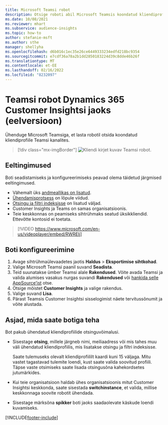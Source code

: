 ```yaml
---
title: Microsoft Teamsi robot
description: Otsige roboti abil Microsoft Teamsis koondatud kliendiprofiile.
ms.date: 10/08/2021
ms.reviewer: mhart
ms.subservice: audience-insights
ms.topic: how-to
author: stefanie-msft
ms.author: sthe
manager: shellyha
ms.openlocfilehash: d6b016c1ec35e26ce6449333234edfd218bc9354
ms.sourcegitcommit: e7cdf36a78a2b1dd2850183224d39c8dde46b26f
ms.translationtype: MT
ms.contentlocale: et-EE
ms.lasthandoff: 02/16/2022
ms.locfileid: "8232097"
---
```

# <a name="teams-bot-for-dynamics-365-customer-insights-preview"></a>Teamsi robot Dynamics 365 Customer Insightsi jaoks (eelversioon)

Ühenduge Microsoft Teamsiga, et lasta robotil otsida koondatud kliendiprofiile Teamsi kanalites.

> [!div class="mx-imgBorder"]
> ![Kliendi kirjet kuvav Teamsi robot.](media/teams-bot.png "Kliendi kirjet kuvav Teamsi robot")

## <a name="prerequisites"></a>Eeltingimused

Boti seadistamiseks ja konfigureerimiseks peavad olema täidetud järgmised eeltingimused.

- Vähemalt üks [andmeallikas on lisatud](data-sources.md).
- [Ühendamisprotsess](data-unification.md) on lõpule viidud.
- [Otsingu ja filtri indeksisse](search-filter-index.md) on lisatud väljad.
- Customer Insights ja Teams on samas organisatsioonis.
- Teie keskkonnas on peamiseks sihtrühmaks seatud üksikkliendid. Ettevõtte kontosid ei toetata.


> [!VIDEO https://www.microsoft.com/en-us/videoplayer/embed/RWRElj]
## <a name="configure-the-bot"></a>Boti konfigureerimine

1. Avage sihtrühmaülevaadetes jaotis **Haldus** > **Eksportimise sihtkohad**.
1. Valige Microsoft Teamsi paanil suvand **Seadista**.
1. Teid suunatakse ümber Teamsi alale **Rakendused**. Võite avada Teamsi ja valida alumises vasakus nurgas suvandi **Rakendused** või [hankida selle AppSource’ist](https://go.microsoft.com/fwlink/?linkid=2124104) otse.
1. Otsige mõistet **Customer Insights** ja valige rakendus.
1. Valige suvand **Lisa**.
1. Pärast Teamsis Customer Insightsi sisselogimist näete tervitussõnumit ja võite alustada.

## <a name="things-you-can-do-with-the-bot"></a>Asjad, mida saate botiga teha

Bot pakub ühendatud kliendiprofiilide otsinguvõimalusi.

- Sisestage **otsing**, millele järgneb nimi, meiliaadress või mis tahes muu väli ühendatud kliendiprofiilis, mis lisatakse otsingu ja filtri indeksisse.

  Saate tulemuseks olevalt kliendiprofiililt kaardi kuni 15 väljaga. Mitu vastet tagastavad tulemite loendi, kust saate valida soovitud profiili. Täpse vaste otsimiseks saate lisada otsingusõna kahekordsetes jutumärkides.

- Kui teie organisatsioon haldab ühes organisatsioonis mitut Customer Insightsi keskkonda, saate sisestada **switchinstance**, et valida, millise keskkonnaga soovite robotit ühendada.

- Sisestage märksõna **spikker** boti jaoks saadaolevate käskude loendi kuvamiseks.  


[!INCLUDE[footer-include](../includes/footer-banner.md)]
